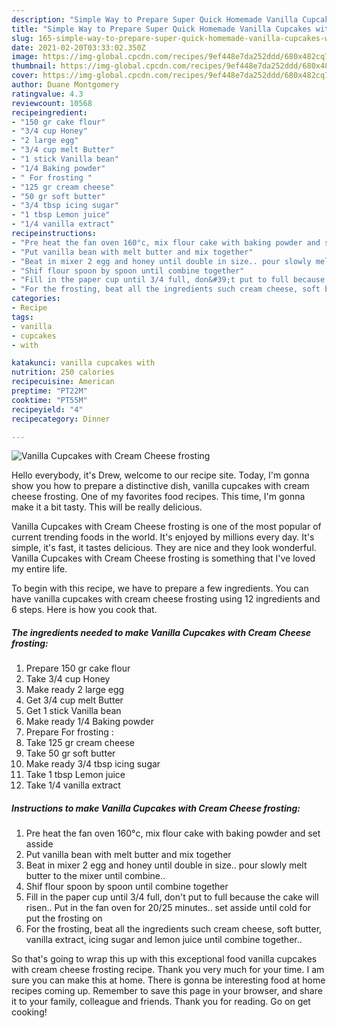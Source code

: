```yaml
---
description: "Simple Way to Prepare Super Quick Homemade Vanilla Cupcakes with Cream Cheese frosting"
title: "Simple Way to Prepare Super Quick Homemade Vanilla Cupcakes with Cream Cheese frosting"
slug: 165-simple-way-to-prepare-super-quick-homemade-vanilla-cupcakes-with-cream-cheese-frosting
date: 2021-02-20T03:33:02.350Z
image: https://img-global.cpcdn.com/recipes/9ef448e7da252ddd/680x482cq70/vanilla-cupcakes-with-cream-cheese-frosting-recipe-main-photo.jpg
thumbnail: https://img-global.cpcdn.com/recipes/9ef448e7da252ddd/680x482cq70/vanilla-cupcakes-with-cream-cheese-frosting-recipe-main-photo.jpg
cover: https://img-global.cpcdn.com/recipes/9ef448e7da252ddd/680x482cq70/vanilla-cupcakes-with-cream-cheese-frosting-recipe-main-photo.jpg
author: Duane Montgomery
ratingvalue: 4.3
reviewcount: 10568
recipeingredient:
- "150 gr cake flour"
- "3/4 cup Honey"
- "2 large egg"
- "3/4 cup melt Butter"
- "1 stick Vanilla bean"
- "1/4 Baking powder"
- " For frosting "
- "125 gr cream cheese"
- "50 gr soft butter"
- "3/4 tbsp icing sugar"
- "1 tbsp Lemon juice"
- "1/4 vanilla extract"
recipeinstructions:
- "Pre heat the fan oven 160°c, mix flour cake with baking powder and set asside"
- "Put vanilla bean with melt butter and mix together"
- "Beat in mixer 2 egg and honey until double in size.. pour slowly melt butter to the mixer until combine.."
- "Shif flour spoon by spoon until combine together"
- "Fill in the paper cup until 3/4 full, don&#39;t put to full because the cake will risen.. Put in the fan oven for 20/25 minutes.. set asside until cold for put the frosting on"
- "For the frosting, beat all the ingredients such cream cheese, soft butter, vanilla extract, icing sugar and lemon juice until combine together.."
categories:
- Recipe
tags:
- vanilla
- cupcakes
- with

katakunci: vanilla cupcakes with 
nutrition: 250 calories
recipecuisine: American
preptime: "PT22M"
cooktime: "PT55M"
recipeyield: "4"
recipecategory: Dinner

---
```



![Vanilla Cupcakes with Cream Cheese frosting](https://img-global.cpcdn.com/recipes/9ef448e7da252ddd/680x482cq70/vanilla-cupcakes-with-cream-cheese-frosting-recipe-main-photo.jpg)

Hello everybody, it's Drew, welcome to our recipe site. Today, I'm gonna show you how to prepare a distinctive dish, vanilla cupcakes with cream cheese frosting. One of my favorites food recipes. This time, I'm gonna make it a bit tasty. This will be really delicious.



Vanilla Cupcakes with Cream Cheese frosting is one of the most popular of current trending foods in the world. It's enjoyed by millions every day. It's simple, it's fast, it tastes delicious. They are nice and they look wonderful. Vanilla Cupcakes with Cream Cheese frosting is something that I've loved my entire life.


To begin with this recipe, we have to prepare a few ingredients. You can have vanilla cupcakes with cream cheese frosting using 12 ingredients and 6 steps. Here is how you cook that.

<!--inarticleads1-->

##### The ingredients needed to make Vanilla Cupcakes with Cream Cheese frosting:

1. Prepare 150 gr cake flour
1. Take 3/4 cup Honey
1. Make ready 2 large egg
1. Get 3/4 cup melt Butter
1. Get 1 stick Vanilla bean
1. Make ready 1/4 Baking powder
1. Prepare  For frosting :
1. Take 125 gr cream cheese
1. Take 50 gr soft butter
1. Make ready 3/4 tbsp icing sugar
1. Take 1 tbsp Lemon juice
1. Take 1/4 vanilla extract




<!--inarticleads2-->

##### Instructions to make Vanilla Cupcakes with Cream Cheese frosting:

1. Pre heat the fan oven 160°c, mix flour cake with baking powder and set asside
1. Put vanilla bean with melt butter and mix together
1. Beat in mixer 2 egg and honey until double in size.. pour slowly melt butter to the mixer until combine..
1. Shif flour spoon by spoon until combine together
1. Fill in the paper cup until 3/4 full, don&#39;t put to full because the cake will risen.. Put in the fan oven for 20/25 minutes.. set asside until cold for put the frosting on
1. For the frosting, beat all the ingredients such cream cheese, soft butter, vanilla extract, icing sugar and lemon juice until combine together..




So that's going to wrap this up with this exceptional food vanilla cupcakes with cream cheese frosting recipe. Thank you very much for your time. I am sure you can make this at home. There is gonna be interesting food at home recipes coming up. Remember to save this page in your browser, and share it to your family, colleague and friends. Thank you for reading. Go on get cooking!
